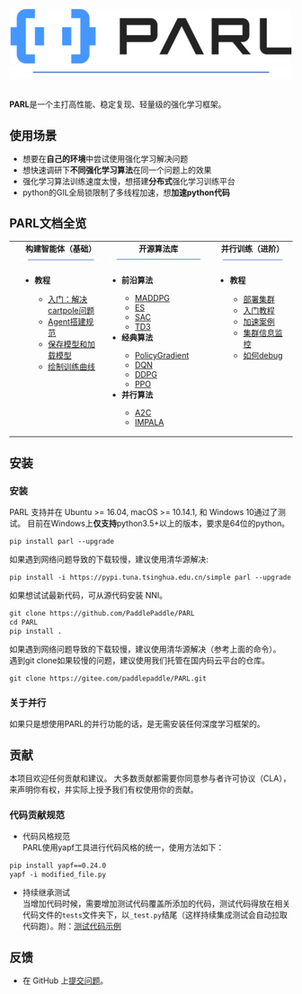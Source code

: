 <p align="center">
<img src="../../.github/PARL-logo.png" width="500"/>
<img src="../images/bar.png"/>
</p>

<br>**PARL**是一个主打高性能、稳定复现、轻量级的强化学习框架。<br>


## 使用场景
- 想要在**自己的环境**中尝试使用强化学习解决问题
- 想快速调研下**不同强化学习算法**在同一个问题上的效果
- 强化学习算法训练速度太慢，想搭建**分布式**强化学习训练平台
- python的GIL全局锁限制了多线程加速，想**加速python代码**


## PARL文档全览
<table>
  <tbody>
    <tr align="center" valign="bottom">
    <td>
      </td>
      <td>
        <b>构建智能体（基础）</b>
        <img src="../images/bar.png"/>
      </td>
      <td>
        <b>开源算法库</b>
        <img src="../images/bar.png"/>
      </td>
      <td>
        <b>并行训练（进阶）</b>
        <img src="../images/bar.png"/>
      </td>
    </tr>
    </tr>
    <tr valign="top">
    <td align="center" valign="middle">
      </td>
      <td>
        <ul>
        <li><b>教程</b></li>
           <ul>
          <li><a href="tutorial/quick_start.md#quick_start">入门：解决cartpole问题</a></li>
          <li><a href="tutorial/agent.md#agent">Agent搭建规范</a></li>
          <li><a href="docs/zh_CN/Tuner/BuiltinTuner.md#BOHB">保存模型和加载模型</a></li>
          <li><a href="docs/zh_CN/Tuner/BuiltinTuner.md#BOHB">绘制训练曲线</a></li>
           </ul>
        </ul>
      </td>
      <td align="left" >
        <ul>
          <li><b>前沿算法</b></li>
            <ul>
              <li><a href="https://github.com/PaddlePaddle/PARL/tree/CN_docs/examples/MADDPG">MADDPG</a></li>
              <li><a href="https://github.com/PaddlePaddle/PARL/blob/CN_docs/examples/ES">ES</a></li>
              <li><a href="https://github.com/PaddlePaddle/PARL/blob/CN_docs/examples/SAC">SAC</a></li>
              <li><a href="https://github.com/PaddlePaddle/PARL/blob/CN_docs/examples/TD3">TD3</a></li>
            </ul>
          <li><b>经典算法</b></li>
            <ul>
              <li><a href="https://github.com/PaddlePaddle/PARL/blob/CN_docs/examples/QuickStart">PolicyGradient</a></li>
              <li><a href="https://github.com/PaddlePaddle/PARL/blob/CN_docs/examples/DQN">DQN</a></li>
            <li><a href="https://github.com/PaddlePaddle/PARL/blob/CN_docs/examples/DDPG">DDPG</a></li>
            <li><a href="https://github.com/PaddlePaddle/PARL/blob/CN_docs/examples/PPO">PPO</a></li>
            </ul>
          <li><b>并行算法</b></li>
            <ul>
              <li><a href="https://github.com/PaddlePaddle/PARL/blob/CN_docs/examples/A2C">A2C</a></li>
            <li><a href="https://github.com/PaddlePaddle/PARL/tree/CN_docs/examples/IMPALA">IMPALA</a></li>
            </ul>
        </ul>
      </td>
      <td>
      <ul>
        <li><b>教程</b></li>
            <ul><li><a href="docs/zh_CN/TrainingService/PaiMode.md">部署集群</a></li>
            <li><a href="docs/zh_CN/TrainingService/KubeflowMode.md">入门教程</a></li>
            <li><a href="docs/zh_CN/TrainingService/.md">加速案例</a></li>
            <li><a href="docs/zh_CN/TrainingService/.md">集群信息监控</a></li>
            <li><a href="docs/zh_CN/TrainingService/.md">如何debug</a></li>
            </ul>
      </td>
    </tr>
  </tbody>
  
</table>

## **安装**

### **安装**
PARL 支持并在 Ubuntu >= 16.04, macOS >= 10.14.1, 和 Windows 10通过了测试。 目前在Windows上**仅支持**python3.5+以上的版本，要求是64位的python。

```shell
pip install parl --upgrade
```
如果遇到网络问题导致的下载较慢，建议使用清华源解决:
```shell
pip install -i https://pypi.tuna.tsinghua.edu.cn/simple parl --upgrade
```

如果想试试最新代码，可从源代码安装 NNI。
```shell
git clone https://github.com/PaddlePaddle/PARL
cd PARL
pip install .
```
如果遇到网络问题导致的下载较慢，建议使用清华源解决（参考上面的命令）。<br>
遇到git clone如果较慢的问题，建议使用我们托管在国内码云平台的仓库。
```shell
git clone https://gitee.com/paddlepaddle/PARL.git
```

### **关于并行**

如果只是想使用PARL的并行功能的话，是无需安装任何深度学习框架的。


## 贡献
本项目欢迎任何贡献和建议。 大多数贡献都需要你同意参与者许可协议（CLA），来声明你有权，并实际上授予我们有权使用你的贡献。
### 代码贡献规范
- 代码风格规范<br>
PARL使用yapf工具进行代码风格的统一，使用方法如下：
```shell
pip install yapf==0.24.0
yapf -i modified_file.py
```
- 持续继承测试<br>
当增加代码时候，需要增加测试代码覆盖所添加的代码，测试代码得放在相关代码文件的`tests`文件夹下，以`_test.py`结尾（这样持续集成测试会自动拉取代码跑）。附：[测试代码示例](../../parl/tests/import_test.py)


## 反馈
- 在 GitHub 上[提交问题](https://github.com/PaddlePaddle/PARL/issues)。